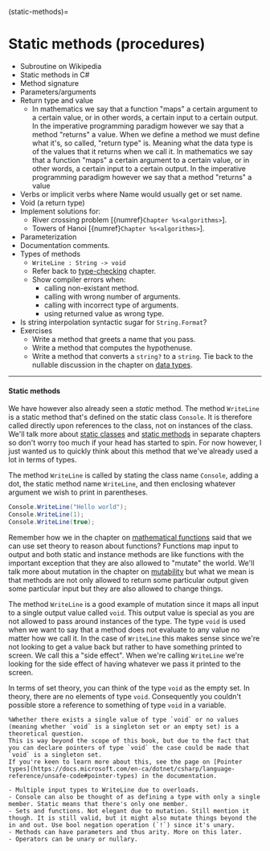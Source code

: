 (static-methods)=
# Static methods (procedures)

- Subroutine on Wikipedia
- Static methods in C\#
- Method signature
- Parameters/arguments
- Return type and value
  - In mathematics we say that a function "maps" a certain argument to a certain value, or in other words, a certain input to a certain output. In the imperative programming paradigm however we say that a method "returns" a value. When we define a method we must define what it's, so called, "return type" is. Meaning what the data type is of the values that it returns when we call it.
In mathematics we say that a function "maps" a certain argument to a certain value, or in other words, a certain input to a certain output.
In the imperative programming paradigm however we say that a method "returns" a value 
- Verbs or implicit verbs where Name would usually get or set name.
- Void (a return type)
- Implement solutions for:
  - River crossing problem [{numref}`Chapter %s<algorithms>`].
  - Towers of Hanoi [{numref}`Chapter %s<algorithms>`].
- Parameterization
- Documentation comments.
- Types of methods
  - `WriteLine : String -> void`
  - Refer back to [type-checking](type-checking) chapter.
  - Show compiler errors when:
    - calling non-existant method.
    - calling with wrong number of arguments.
    - calling with incorrect type of arguments.
    - using returned value as wrong type.
- Is string interpolation syntactic sugar for `String.Format`?
- Exercises
  - Write a method that greets a name that you pass.
  - Write a method that computes the hypothenuse.
  - Write a method that converts a `string?` to a `string`. Tie back to the nullable discussion in the chapter on [data types](data-types).

---

#### Static methods

We have however also already seen a *static* method.
The method `WriteLine` is a static method that's defined on the static class `Console`.
It is therefore called directly upon references to the class, not on instances of the class.
We'll talk more about [static classes](static-classes) and [static methods](static-methods) in separate chapters so don't worry too much if your head has started to spin.
For now however, I just wanted us to quickly think about this method that we've already used a lot in terms of types.

The method `WriteLine` is called by stating the class name `Console`, adding a dot, the static method name `WriteLine`, and then enclosing whatever argument we wish to print in parentheses.

```csharp
Console.WriteLine("Hello world");
Console.WriteLine(1);
Console.WriteLine(true);
```

Remember how we in the chapter on [mathematical functions](functions) said that we can use set theory to reason about functions?
Functions map input to output and both static and instance methods are like functions with the important exception that they are also allowed to "mutate" the world.
We'll talk more about mutation in the chapter on [mutability](mutability) but what we mean is that methods are not only allowed to return some particular output given some particular input but they are also allowed to change things.

The method `WriteLine` is a good example of mutation since it maps all input to a single output value called `void`.
This output value is special as you are not allowed to pass around instances of the type.
The type `void` is used when we want to say that a method does not evaluate to any value no matter how we call it.
In the case of `WriteLine` this makes sense since we're not looking to get a value back but rather to have something printed to screen.
We call this a "side effect".
When we're calling `WriteLine` we're looking for the side effect of having whatever we pass it printed to the screen.

In terms of set theory, you can think of the type `void` as the empty set.
In theory, there are no elements of type `void`.
Consequently you couldn't possible store a reference to something of type `void` in a variable.

```{seealso}
%Whether there exists a single value of type `void` or no values (meaning whether `void` is a singleton set or an empty set) is a theoretical question.
This is way beyond the scope of this book, but due to the fact that you can declare pointers of type `void` the case could be made that `void` is a singleton set.
If you're keen to learn more about this, see the page on [Pointer types](https://docs.microsoft.com/en-ca/dotnet/csharp/language-reference/unsafe-code#pointer-types) in the documentation.
```

```{admonition} TODO
- Multiple input types to WriteLine due to overloads.
- Console can also be thought of as defining a type with only a single member. Static means that there's only one member.
- Sets and functions. Not elegant due to mutation. Still mention it though. It is still valid, but it might also mutate things beyond the in and out. Use bool negation operation (`!`) since it's unary.
- Methods can have parameters and thus arity. More on this later.
- Operators can be unary or nullary.
```



